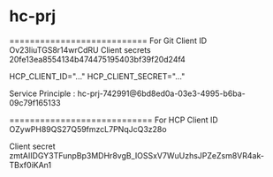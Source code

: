 # hc-prj
===========================
For Git 
Client ID
Ov23liuTGS8r14wrCdRU
Client secrets
20fe13ea8554134b474475195403bf39f20d24f4

HCP_CLIENT_ID="..."
HCP_CLIENT_SECRET="..."


Service Principle : hc-prj-742991@6bd8ed0a-03e3-4995-b6ba-09c79f165133


============================
For HCP 
Client ID
OZywPH89QS27Q59fmzcL7PNqJcQ3z28o

Client secret
zmtAIIDGY3TFunpBp3MDHr8vgB_IOSSxV7WuUzhsJPZeZsm8VR4ak-TBxf0iKAn1
